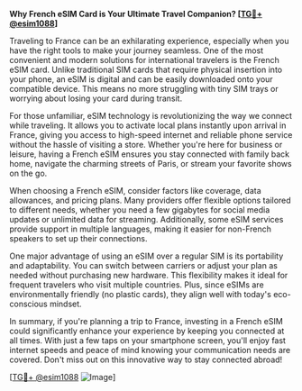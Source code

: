 **Why French eSIM Card is Your Ultimate Travel Companion? [[TG💪+ @esim1088](https://t.me/s/esim1088)]**

Traveling to France can be an exhilarating experience, especially when you have the right tools to make your journey seamless. One of the most convenient and modern solutions for international travelers is the French eSIM card. Unlike traditional SIM cards that require physical insertion into your phone, an eSIM is digital and can be easily downloaded onto your compatible device. This means no more struggling with tiny SIM trays or worrying about losing your card during transit.

For those unfamiliar, eSIM technology is revolutionizing the way we connect while traveling. It allows you to activate local plans instantly upon arrival in France, giving you access to high-speed internet and reliable phone service without the hassle of visiting a store. Whether you're here for business or leisure, having a French eSIM ensures you stay connected with family back home, navigate the charming streets of Paris, or stream your favorite shows on the go.

When choosing a French eSIM, consider factors like coverage, data allowances, and pricing plans. Many providers offer flexible options tailored to different needs, whether you need a few gigabytes for social media updates or unlimited data for streaming. Additionally, some eSIM services provide support in multiple languages, making it easier for non-French speakers to set up their connections.

One major advantage of using an eSIM over a regular SIM is its portability and adaptability. You can switch between carriers or adjust your plan as needed without purchasing new hardware. This flexibility makes it ideal for frequent travelers who visit multiple countries. Plus, since eSIMs are environmentally friendly (no plastic cards), they align well with today's eco-conscious mindset.

In summary, if you're planning a trip to France, investing in a French eSIM could significantly enhance your experience by keeping you connected at all times. With just a few taps on your smartphone screen, you'll enjoy fast internet speeds and peace of mind knowing your communication needs are covered. Don't miss out on this innovative way to stay connected abroad!

[[TG💪+ @esim1088](https://t.me/s/esim1088) ![Image](https://i.postimg.cc/Y0z9fWf4/image.png)]